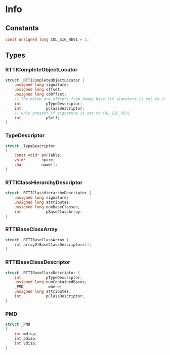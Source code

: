 # Info

## Constants

```c
const unsigned long COL_SIG_REV1 = 1;
```

## Types

### RTTICompleteObjectLocator

```c
struct _RTTICompleteObjectLocator {
    unsigned long signature;
    unsigned long offset;
    unsigned long cdOffset;
    // The below are offsets from image base (if signature is set to COL_SIG_REV1).
    int           pTypeDescriptor;
    int           pClassDescriptor;
    // Only present if signature is set to COL_SIG_REV1
    int           pSelf;
}
```

### TypeDescriptor

```c
struct _TypeDescriptor
{
    const void* pVFTable;
    void*       spare;          
    char        name[];
}
```

### RTTIClassHierarchyDescriptor

```c
struct _RTTIClassHierarchyDescriptor {
    unsigned long signature;
    unsigned long attributes;
    unsigned long numBaseClasses;
    int           pBaseClassArray;
}
```

### RTTIBaseClassArray

```c
struct _RTTIBaseClassArray {
    int arrayOfBaseClassDescriptors[];
}
```

### RTTIBaseClassDescriptor

```c
struct _RTTIBaseClassDescriptor {
    int           pTypeDescriptor;
    unsigned long numContainedBases;
    _PMD           where;
    unsigned long attributes;
    int           pClassDescriptor;
}
```

### PMD

```c
struct _PMD
{
    int mdisp;
    int pdisp;
    int vdisp;
}
```
